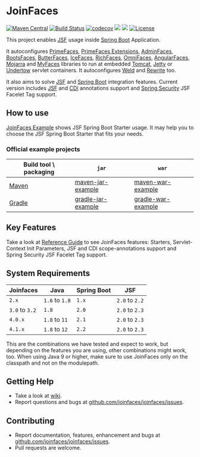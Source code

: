 JoinFaces
=============================
[![Maven Central](https://maven-badges.herokuapp.com/maven-central/org.joinfaces/jsf-spring-boot-starter/badge.svg)](https://maven-badges.herokuapp.com/maven-central/org.joinfaces/jsf-spring-boot-starter)
[![Build Status](https://travis-ci.org/joinfaces/joinfaces.svg?branch=master)](https://travis-ci.org/joinfaces/joinfaces)
[![codecov](https://codecov.io/gh/joinfaces/joinfaces/branch/master/graph/badge.svg)](https://codecov.io/gh/joinfaces/joinfaces)
[![](http://img.shields.io/badge/javadoc-stable-green.svg)](https://docs.joinfaces.org/current/api)
[![](http://img.shields.io/badge/reference%20guide-stable-green.svg)](https://docs.joinfaces.org/current/reference)
[![License](http://img.shields.io/:license-apache-blue.svg)](http://www.apache.org/licenses/LICENSE-2.0.html)

This project enables [JSF](http://www.oracle.com/technetwork/java/javaee/javaserverfaces-139869.html) usage inside [Spring Boot](http://projects.spring.io/spring-boot/) Application.

It autoconfigures [PrimeFaces](http://primefaces.org/), [PrimeFaces Extensions](http://primefaces-extensions.github.io/), [AdminFaces](https://adminfaces.github.io/site/), [BootsFaces](http://bootsfaces.net/), [ButterFaces](http://butterfaces.org/), [IceFaces](http://www.icesoft.org/java/projects/ICEfaces/overview.jsf), [RichFaces](https://github.com/richfaces/richfaces), [OmniFaces](http://omnifaces.org/), [AngularFaces](http://angularfaces.net/), [Mojarra](https://javaserverfaces.java.net/) and [MyFaces](http://myfaces.apache.org/) libraries to run at embedded [Tomcat](http://tomcat.apache.org/), [Jetty](http://www.eclipse.org/jetty) or [Undertow](http://undertow.io) servlet containers. It autoconfigures [Weld](http://weld.cdi-spec.org) and [Rewrite](https://www.ocpsoft.org/rewrite/) too.

It also aims to solve [JSF](http://www.oracle.com/technetwork/java/javaee/javaserverfaces-139869.html) and [Spring Boot](http://projects.spring.io/spring-boot/) integration features. Current version includes [JSF](http://www.oracle.com/technetwork/java/javaee/javaserverfaces-139869.html) and [CDI](http://www.cdi-spec.org/) annotations support and [Spring Security](http://projects.spring.io/spring-security/) JSF Facelet Tag support.

## How to use

[JoinFaces Example](https://github.com/joinfaces/joinfaces-maven-jar-example) shows JSF Spring Boot Starter usage. It may help you to choose the JSF Spring Boot Starter that fits your needs.

### Official example projects

|Build tool \ packaging| `jar` | `war`
|---|---|---|
|[Maven](https://maven.apache.org/)|[maven-jar-example](https://github.com/joinfaces/joinfaces-maven-jar-example)|[maven-war-example](https://github.com/joinfaces/joinfaces-maven-war-example)|
|[Gradle](https://gradle.org/)|[gradle-jar-example](https://github.com/joinfaces/joinfaces-gradle-jar-example)|[gradle-war-example](https://github.com/joinfaces/joinfaces-gradle-war-example)|

## Key Features

Take a look at [Reference Guide](https://docs.joinfaces.org/master-SNAPSHOT/reference/) to see JoinFaces features: Starters, Servlet-Context Init Parameters, JSF and CDI scope-annotations support and Spring Security JSF Facelet Tag support.

## System Requirements

Joinfaces | Java | Spring Boot | JSF
----------|------|-------------|-----
`2.x`     |`1.6` to `1.8`|`1.x`|`2.0` to `2.2`
`3.0` to `3.2`|`1.8`|`2.0`|`2.0` to `2.3`
`4.0.x`   |`1.8` to `11` |`2.1`|`2.0` to `2.3`
`4.1.x`   |`1.8` to `12` |`2.2`|`2.0` to `2.3`

This are the combinations we have tested and expect to work, but depending on the features you are using, other combinations might work, too.
When using Java 9 or higher, make sure to use JoinFaces only on the classpath and not on the modulepath.

## Getting Help

* Take a look at [wiki](https://github.com/joinfaces/joinfaces/wiki).
* Report questions and bugs at [github.com/joinfaces/joinfaces/issues](https://github.com/joinfaces/joinfaces/issues).

## Contributing

* Report documentation, features, enhancement and bugs at [github.com/joinfaces/joinfaces/issues](https://github.com/joinfaces/joinfaces/issues).
* Pull requests are welcome.
